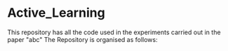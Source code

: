 # Active_Learning

This repository has all the code used in the experiments carried out in the paper "abc"
The Repository is organised as follows:
